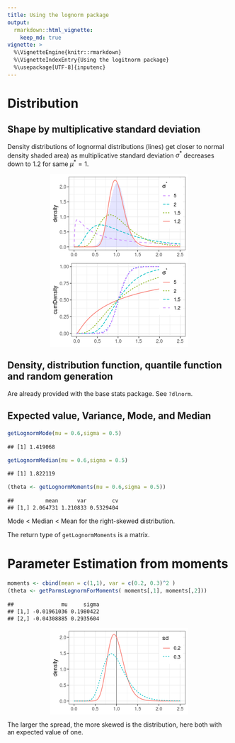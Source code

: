 ```yaml
---
title: Using the lognorm package
output: 
  rmarkdown::html_vignette: 
    keep_md: true
vignette: >
  %\VignetteEngine{knitr::rmarkdown}
  %\VignetteIndexEntry{Using the logitnorm package}
  %\usepackage[UTF-8]{inputenc}
---
```





# Distribution
## Shape by multiplicative standard deviation

Density distributions of lognormal distributions (lines) 
get closer to normal density 
shaded area) as multiplicative standard deviation $\sigma^*$ decreases 
down to 1.2 for	same $\mu^* = 1$.

<img src="lognorm_files/figure-html/lognormalDensities-1.png" style="display:block; margin: auto" />

<img src="lognorm_files/figure-html/lognormalCumDensities-1.png" style="display:block; margin: auto" />

## Density, distribution function, quantile function and random generation

Are already provided with the base stats package.
See `?dlnorm`.

## Expected value, Variance, Mode, and Median


```r
getLognormMode(mu = 0.6,sigma = 0.5)
```

```
## [1] 1.419068
```

```r
getLognormMedian(mu = 0.6,sigma = 0.5)
```

```
## [1] 1.822119
```

```r
(theta <- getLognormMoments(mu = 0.6,sigma = 0.5))
```

```
##          mean      var        cv
## [1,] 2.064731 1.210833 0.5329404
```
Mode < Median < Mean for the right-skewed distribution.

The return type of `getLognormMoments` is a matrix.


# Parameter Estimation from moments


```r
moments <- cbind(mean = c(1,1), var = c(0.2, 0.3)^2 )
(theta <- getParmsLognormForMoments( moments[,1], moments[,2]))
```

```
##               mu     sigma
## [1,] -0.01961036 0.1980422
## [2,] -0.04308885 0.2935604
```

<img src="lognorm_files/figure-html/plotFromMoments-1.png" style="display:block; margin: auto" />

The larger the spread, the more skewed is the distribution, here both with
an expected value of one.
